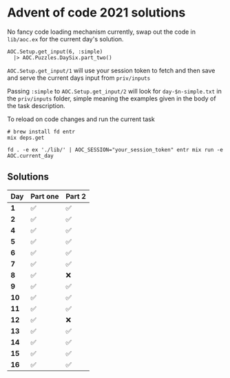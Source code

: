 # Advent of code 2021 solutions

No fancy code loading mechanism currently, swap out the code in `lib/aoc.ex` for the current day's solution.

```
AOC.Setup.get_input(6, :simple)
  |> AOC.Puzzles.DaySix.part_two()
```

`AOC.Setup.get_input/1` will use your session token to fetch and then save and serve the current days input from `priv/inputs`

Passing `:simple` to `AOC.Setup.get_input/2` will look for `day-$n-simple.txt` in the `priv/inputs` folder, simple meaning the examples given in the body of the task description.

To reload on code changes and run the current task

```
# brew install fd entr
mix deps.get

fd . -e ex './lib/' | AOC_SESSION="your_session_token" entr mix run -e AOC.current_day
```

## Solutions

| Day    | Part one | Part 2 |
|--------|----------|--------|
| **1**  | ✅        | ✅      |
| **2**  | ✅        | ✅      |
| **4**  | ✅        | ✅      |
| **5**  | ✅        | ✅      |
| **6**  | ✅        | ✅      |
| **7**  | ✅        | ✅      |
| **8**  | ✅        | ❌      |
| **9**  | ✅        | ✅      |
| **10** | ✅        | ✅      |
| **11** | ✅        | ✅      |
| **12** | ✅        | ❌      |
| **13** | ✅        | ✅      |
| **14** | ✅        | ✅      |
| **15** | ✅        | ✅      |
| **16** | ✅        | ✅      |

<!--
| **17** |        |      |
| **18** |        |      |
| **19** |        |      |
| **20** |        |      |
| **21** |        |      |
| **22** |        |      |
| **23** |        |      |
| **24** |        |      |
| **25** |        |      |
-->
